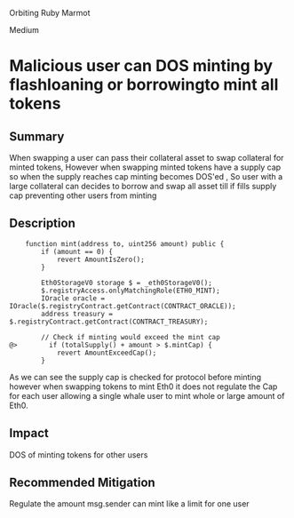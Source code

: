 Orbiting Ruby Marmot

Medium

# Malicious user can DOS minting by flashloaning or borrowingto mint all tokens

## Summary
When swapping a user can pass their collateral asset to swap collateral for minted tokens, However when swapping minted tokens have a supply cap so when the supply reaches cap minting becomes DOS'ed , So user with a large collateral can decides to borrow and swap all asset till if fills supply cap preventing other users from minting 
## Description
```solidity
    function mint(address to, uint256 amount) public {
        if (amount == 0) {
            revert AmountIsZero();
        }

        Eth0StorageV0 storage $ = _eth0StorageV0();
        $.registryAccess.onlyMatchingRole(ETH0_MINT);
        IOracle oracle = IOracle($.registryContract.getContract(CONTRACT_ORACLE));
        address treasury = $.registryContract.getContract(CONTRACT_TREASURY);

        // Check if minting would exceed the mint cap
@>        if (totalSupply() + amount > $.mintCap) {
            revert AmountExceedCap();
        }

```
As we can see the supply cap is checked for protocol before minting however when swapping tokens to mint Eth0 it does not regulate the Cap for each user allowing a single whale user to mint whole or large amount of Eth0.
## Impact
DOS of minting tokens for other users 

## Recommended Mitigation
Regulate the amount msg.sender can mint like a limit for one user